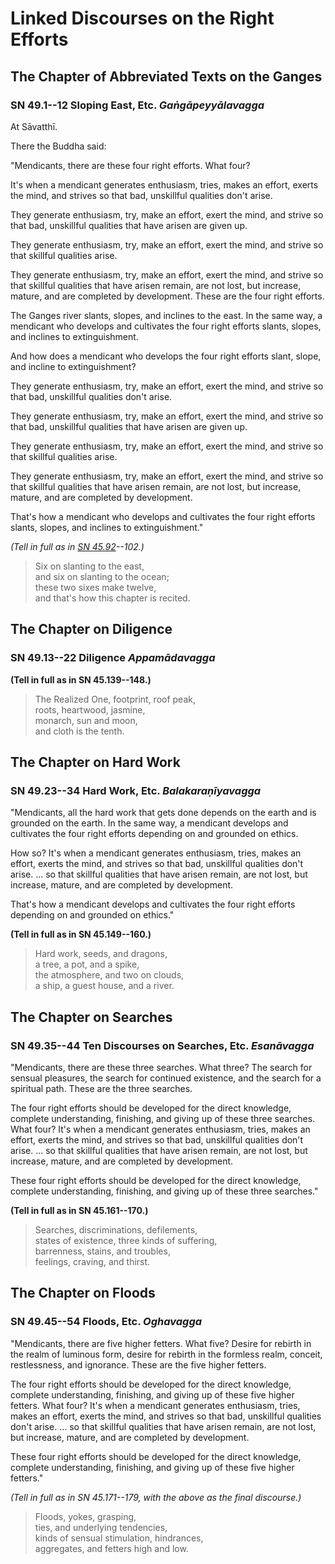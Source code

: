 # Linked Discourses on the Right Efforts

<!--pg-->
## The Chapter of Abbreviated Texts on the Ganges

### SN 49.1--12 Sloping East, Etc. *Gaṅgāpeyyālavagga*

At Sāvatthī.

There the Buddha said:

"Mendicants, there are these four right efforts. What four?

It's when a mendicant generates enthusiasm, tries, makes an effort,
exerts the mind, and strives so that bad, unskillful qualities don't
arise.

They generate enthusiasm, try, make an effort, exert the mind, and
strive so that bad, unskillful qualities that have arisen are given up.

They generate enthusiasm, try, make an effort, exert the mind, and
strive so that skillful qualities arise.

They generate enthusiasm, try, make an effort, exert the mind, and
strive so that skillful qualities that have arisen remain, are not lost,
but increase, mature, and are completed by development. These are the
four right efforts.

The Ganges river slants, slopes, and inclines to the east. In the same
way, a mendicant who develops and cultivates the four right efforts
slants, slopes, and inclines to extinguishment.

And how does a mendicant who develops the four right efforts slant,
slope, and incline to extinguishment?

They generate enthusiasm, try, make an effort, exert the mind, and
strive so that bad, unskillful qualities don't arise.

They generate enthusiasm, try, make an effort, exert the mind, and
strive so that bad, unskillful qualities that have arisen are given up.

They generate enthusiasm, try, make an effort, exert the mind, and
strive so that skillful qualities arise.

They generate enthusiasm, try, make an effort, exert the mind, and
strive so that skillful qualities that have arisen remain, are not lost,
but increase, mature, and are completed by development.

That's how a mendicant who develops and cultivates the four right
efforts slants, slopes, and inclines to extinguishment."

*(Tell in full as in [SN
45\.92](https://suttacentral.net/sn45.92)--102.)*

> Six on slanting to the east,\
> and six on slanting to the ocean;\
> these two sixes make twelve,\
> and that's how this chapter is recited.

<!--pg-->
## The Chapter on Diligence

### SN 49.13--22 Diligence *Appamādavagga*

**(Tell in full as in SN 45.139--148.)**

> The Realized One, footprint, roof peak,\
> roots, heartwood, jasmine,\
> monarch, sun and moon,\
> and cloth is the tenth.

<!--pg-->
## The Chapter on Hard Work

### SN 49.23--34 Hard Work, Etc. *Balakaraṇīyavagga*

"Mendicants, all the hard work that gets done depends on the earth and
is grounded on the earth. In the same way, a mendicant develops and
cultivates the four right efforts depending on and grounded on ethics.

How so? It's when a mendicant generates enthusiasm, tries, makes an
effort, exerts the mind, and strives so that bad, unskillful qualities
don't arise. ... so that skillful qualities that have arisen remain, are
not lost, but increase, mature, and are completed by development.

That's how a mendicant develops and cultivates the four right efforts
depending on and grounded on ethics."

**(Tell in full as in SN 45.149--160.)**

> Hard work, seeds, and dragons,\
> a tree, a pot, and a spike,\
> the atmosphere, and two on clouds,\
> a ship, a guest house, and a river.

<!--pg-->
## The Chapter on Searches

### SN 49.35--44 Ten Discourses on Searches, Etc. *Esanāvagga*

"Mendicants, there are these three searches. What three? The search for
sensual pleasures, the search for continued existence, and the search
for a spiritual path. These are the three searches.

The four right efforts should be developed for the direct knowledge,
complete understanding, finishing, and giving up of these three
searches. What four? It's when a mendicant generates enthusiasm, tries,
makes an effort, exerts the mind, and strives so that bad, unskillful
qualities don't arise. ... so that skillful qualities that have arisen
remain, are not lost, but increase, mature, and are completed by
development.

These four right efforts should be developed for the direct knowledge,
complete understanding, finishing, and giving up of these three
searches."

**(Tell in full as in SN 45.161--170.)**

> Searches, discriminations, defilements,\
> states of existence, three kinds of suffering,\
> barrenness, stains, and troubles,\
> feelings, craving, and thirst.

<!--pg-->
## The Chapter on Floods

### SN 49.45--54 Floods, Etc. *Oghavagga*

"Mendicants, there are five higher fetters. What five? Desire for
rebirth in the realm of luminous form, desire for rebirth in the
formless realm, conceit, restlessness, and ignorance. These are the five
higher fetters.

The four right efforts should be developed for the direct knowledge,
complete understanding, finishing, and giving up of these five higher
fetters. What four? It's when a mendicant generates enthusiasm, tries,
makes an effort, exerts the mind, and strives so that bad, unskillful
qualities don't arise. ... so that skillful qualities that have arisen
remain, are not lost, but increase, mature, and are completed by
development.

These four right efforts should be developed for the direct knowledge,
complete understanding, finishing, and giving up of these five higher
fetters."

*(Tell in full as in SN 45.171--179, with the above as the final
discourse.)*
> Floods, yokes, grasping,\
> ties, and underlying tendencies,\
> kinds of sensual stimulation, hindrances,\
> aggregates, and fetters high and low.



